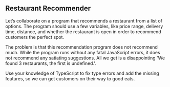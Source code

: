 ## Restaurant Recommender

Let’s collaborate on a program that recommends a restaurant from a list of options. The program should use a few variables, like price range, delivery time, distance, and whether the restaurant is open in order to recommend customers the perfect spot.

The problem is that this recommendation program does not recommend much. While the program runs without any fatal JavaScript errors, it does not recommend any satiating suggestions. All we get is a disappointing 'We found 3 restaurants, the first is undefined.'.

Use your knowledge of TypeScript to fix type errors and add the missing features, so we can get customers on their way to good eats.
